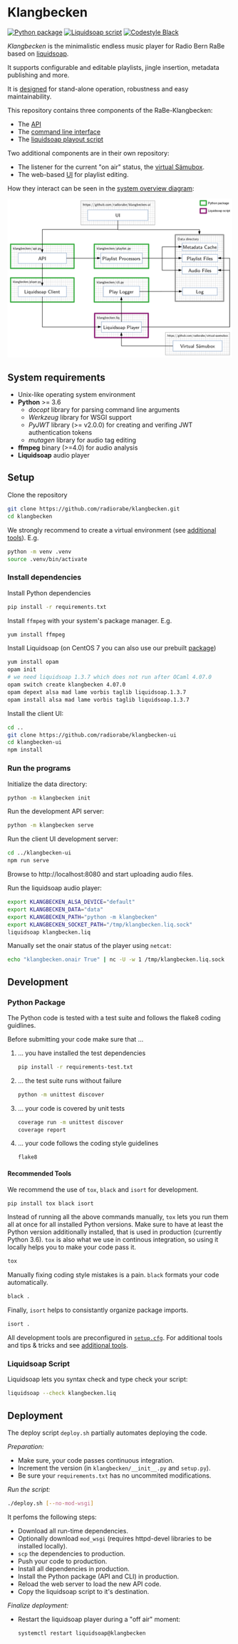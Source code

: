 # Klangbecken

[![Python package](https://github.com/radiorabe/klangbecken/workflows/Python%20package/badge.svg)](https://github.com/radiorabe/klangbecken/actions?query=workflow%3A%22Python+package%22)
[![Liquidsoap script](https://github.com/radiorabe/klangbecken/workflows/Liquidsoap%20script/badge.svg)](https://github.com/radiorabe/klangbecken/actions?query=workflow%3A%22Liquidsoap+script%22)
[![Codestyle Black](https://img.shields.io/badge/code%20style-black-000000.svg)](https://github.com/psf/black)

_Klangbecken_ is the minimalistic endless music player for Radio Bern RaBe based on [liquidsoap](https://www.liquidsoap.info).

It supports configurable and editable playlists, jingle insertion, metadata publishing and more.

It is [designed](doc/design.md) for stand-alone operation, robustness and easy maintainability.

This repository contains three components of the RaBe-Klangbecken:
* The [API](doc/api.md)
* The [command line interface](doc/cli.md)
* The [liquidsoap playout script](klangbecken.liq)

Two additional components are in their own repository:
* The listener for the current "on air" status, the [virtual Sämubox](https://github.com/radiorabe/virtual-saemubox).
* The web-based [UI](https://github.com/radiorabe/klangbecken-ui) for playlist editing.

How they interact can be seen in the [system overview diagram](doc/system-overview.png):

![System overview diagram](doc/system-overview.png)

## System requirements
* Unix-like operating system environment
* **Python** >= 3.6
  * *docopt* library for parsing command line arguments
  * *Werkzeug* library for WSGI support
  * *PyJWT* library (>= v2.0.0) for creating and verifing JWT authentication tokens
  * *mutagen* library for audio tag editing
* **ffmpeg** binary (>=4.0) for audio analysis
* **Liquidsoap** audio player


## Setup

Clone the repository
```bash
git clone https://github.com/radiorabe/klangbecken.git
cd klangbecken
```

We strongly recommend to create a virtual environment (see [additional tools](doc/additional-tools.md)). E.g.
```bash
python -m venv .venv
source .venv/bin/activate
```

### Install dependencies
Install Python dependencies
```bash
pip install -r requirements.txt
```
Install `ffmpeg` with your system's package manager. E.g.
```bash
yum install ffmpeg
```
Install Liquidsoap (on CentOS 7 you can also use our prebuilt [package](https://github.com/radiorabe/centos-rpm-liquidsoap))
```bash
yum install opam
opam init
# we need liquidsoap 1.3.7 which does not run after OCaml 4.07.0
opam switch create klangbecken 4.07.0
opam depext alsa mad lame vorbis taglib liquidsoap.1.3.7
opam install alsa mad lame vorbis taglib liquidsoap.1.3.7
```

Install the client UI:
```bash
cd ..
git clone https://github.com/radiorabe/klangbecken-ui
cd klangbecken-ui
npm install
```

### Run the programs

Initialize the data directory:
```bash
python -m klangbecken init
```

Run the development API server:
```bash
python -m klangbecken serve
```

Run the client UI development server:
```bash
cd ../klangbecken-ui
npm run serve
```

Browse to http://localhost:8080 and start uploading audio files.

Run the liquidsoap audio player:
```bash
export KLANGBECKEN_ALSA_DEVICE="default"
export KLANGBECKEN_DATA="data"
export KLANGBECKEN_PATH="python -m klangbecken"
export KLANGBECKEN_SOCKET_PATH="/tmp/klangbecken.liq.sock"
liquidsoap klangbecken.liq
```

Manually set the onair status of the player using `netcat`:
```bash
echo "klangbecken.onair True" | nc -U -w 1 /tmp/klangbecken.liq.sock
```


## Development

### Python Package

The Python code is tested with a test suite and follows the flake8 coding guidlines.

Before submitting your code make sure that ...

1. ... you have installed the test dependencies
   ```bash
   pip install -r requirements-test.txt
   ```

2. ... the test suite runs without failure
   ```bash
   python -m unittest discover
   ```
3. ... your code is covered by unit tests
   ```bash
   coverage run -m unittest discover
   coverage report
   ```
4. ... your code follows the coding style guidelines
   ```bash
   flake8
   ```

#### Recommended Tools

We recommend the use of `tox`, `black` and `isort` for development.
```bash
pip install tox black isort
```

Instead of running all the above commands manually, `tox` lets you run them all at once for all installed Python versions. Make sure to have at least the Python version additionally installed, that is used in production (currently Python 3.6). `tox` is also what we use in continous integration, so using it locally helps you to make your code pass it.
```bash
tox
```

Manually fixing coding style mistakes is a pain. `black` formats your code automatically.
```bash
black .
```

Finally, `isort` helps to consistantly organize package imports.
```bash
isort .
```

All development tools are preconfigured in [`setup.cfg`](setup.cfg). For additional tools and tips & tricks and  see [additional tools](doc/additional-tools.md).

### Liquidsoap Script

Liquidsoap lets you syntax check and type check your script:
```bash
liquidsoap --check klangbecken.liq
```

## Deployment

The deploy script `deploy.sh` partially automates deploying the code.

_Preparation:_
* Make sure, your code passes continuous integration.
* Increment the version (in `klangbecken/__init__.py` and `setup.py`).
* Be sure your `requirements.txt` has no uncommited modifications.


_Run the script:_
```bash
./deploy.sh [--no-mod-wsgi]
```
It perfoms the following steps:
- Download all run-time dependencies.
- Optionally download `mod_wsgi` (requires httpd-devel libraries to be installed locally).
- `scp` the dependencies to production.
- Push your code to production.
- Install all dependencies in production.
- Install the Python package (API and CLI) in production.
- Reload the web server to load the new API code.
- Copy the liquidsoap script to it's destination.

_Finalize deployment:_
- Restart the liquidsoap player during a "off air" moment:
  ```bash
  systemctl restart liquidsoap@klangbecken
  ```
